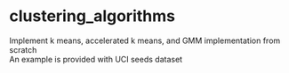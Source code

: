 # clustering_algorithms
Implement k means, accelerated k means, and GMM implementation from scratch  
An example is provided with UCI seeds dataset

